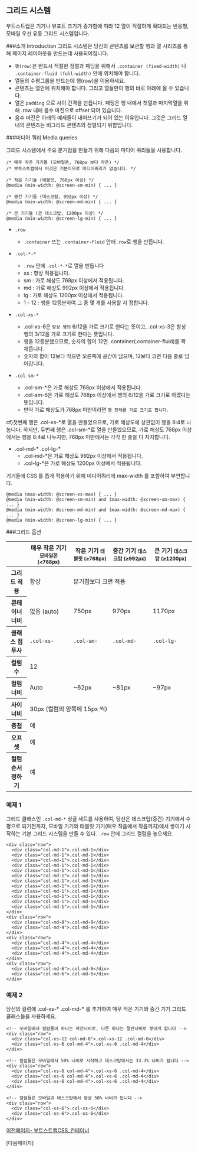 ﻿## 그리드 시스템

부트스트랩은 기기나 뷰포트 크기가 증가함에 따라 12 열이 적절하게 확대되는 반응형, 모바일 우선 유동 그리드 시스템입니다.

###소개 Introduction
  그리드 시스템은 당신의 콘텐츠를 보관할 행과 열 시리즈를 통해 페이지 레이아웃들 만드는데 사용되어집니다. 

  * `행(row)`은 반드시 적절한 정렬과 패딩을 위해서 `.container (fixed-width)` 나 `.container-fluid (full-width)` 안에 위치해야 합니다.
  * 열들의 수평그룹을 만드는데 행(row)을 이용하세요.
  * 콘텐츠는 열안에 위치해야 합니다. 그리고 열들만이 행의 바로 아래에 올 수 있습니다.
  * 열은 `padding` 으로 사이 간격을 만듭니다. 패딩은 행 내에서 첫열과 마지막열을 위해 .row 내에 음수 마진으로 offset 되어 있습니다.
  * 음수 마진은 아래의 예제들이 내어쓰기가 되어 있는 이유입니다. 그것은 그리드 열 내의 콘텐츠는 비그리드 콘텐츠와 정렬되기 위함입니다.
 

###미디어 쿼리 Media queries

그리드 시스템에서 주요 분기점을 만들기 위해 다음의 미디어 쿼리들을 사용합니다.

```
/* 매우 작은 기기들 (모바일폰, 768px 보다 작은) */
/* 부트스트랩에서 이것은 기본이므로 미디어쿼리가 없습니다. */
 
/* 작은 기기들 (태블릿, 768px 이상) */
@media (min-width: @screen-sm-min) { ... }
 
/* 중간 기기들 (데스크탑, 992px 이상) */
@media (min-width: @screen-md-min) { ... }
 
/* 큰 기기들 (큰 데스크탑, 1200px 이상) */
@media (min-width: @screen-lg-min) { ... }
```

* `.row `
  - `.container` 또는 `.container-fluid` 안에 .`row`로 행을 만듭니다.

* `.col-*-*` 
  - `.row` 안에 `.col-*-*`로 열을 만듭니다
  - xs : 항상 적용됩니다.
  - sm : 가로 해상도 768px 이상에서 적용됩니다.
  - md : 가로 해상도 992px 이상에서 적용됩니다.
  - lg : 가로 해상도 1200px 이상에서 적용됩니다.
  - 1 - 12 : 행을 12등분하여 그 중 몇 개를 사용할 지 정합니다.

* `.col-xs-*`
  - .col-xs-6은 `항상 행의` 6/12을 가로 크기로 한다는 뜻이고, .col-xs-3은 항상 행의 3/12을 가로 크기로 한다는 뜻입니다.
  - 행을 12등분했으므로, 숫자의 합이 12면 .container(.container-fluid)를 꽉 채웁니다.
  - 숫자의 합이 12보다 작으면 오른쪽에 공간이 남으며, 12보다 크면 다음 줄로 넘어갑니다.
  
* `.col-sm-*`
  - .col-sm-*은 가로 해상도 768px 이상에서 적용됩니다.
  - .col-sm-6은 가로 해상도 768px 이상에서 행의 6/12을 가로 크기로 하겠다는 뜻입니다.
  - 만약 가로 해상도가 768px 미만이라면 `행 전체를 가로 크기로 합니다`.

cf)첫번째 행은 .col-xs-*로 열을 만들었으므로, 가로 해상도에 상관없이 행을 8:4로 나눕니다.
하지만, 두번째 행은 .col-sm-*로 열을 만들었으므로, 가로 해상도 768px 이상에서는 행을 8:4로 나누지만, 768px 미만에서는 각각 한 줄을 다 차지합니다.
  
  * .col-md-* .col-lg-*
    - .col-md-*은 가로 해상도 992px 이상에서 적용됩니다.
    - .col-lg-*은 가로 해상도 1200px 이상에서 적용됩니다.



기기들에 CSS 를 좁게 적용하기 위해 미디어쿼리에 max-width 를 포함하여 부연합니다.

```
@media (max-width: @screen-xs-max) { ... }
@media (min-width: @screen-sm-min) and (max-width: @screen-sm-max) { ... }
@media (min-width: @screen-md-min) and (max-width: @screen-md-max) { ... }
@media (min-width: @screen-lg-min) { ... }
```

###그리드 옵션

<html>
<head>
    <meta charset="utf-8">
    <meta http-equiv="X-UA-Compatible" content="IE=edge">
    <meta name="viewport" content="width=device-width, initial-scale=1">
    <title>고정폭 container</title>
    <link rel="stylesheet" href="https://maxcdn.bootstrapcdn.com/bootstrap/3.3.2/css/bootstrap.min.css">
</head>
<body>
    <div class="table-responsive">
    <table class="table table-bordered table-striped">
      <thead>
        <tr>
          <th></th>
          <th>
            매우 작은 기기
            <small>모바일폰 (&lt;768px)</small>
          </th>
          <th>
            작은 기기
            <small>태블릿 (≥768px)</small>
          </th>
          <th>
            중간 기기
            <small>데스크탑 (≥992px)</small>
          </th>
          <th>
            큰 기기
            <small>데스크탑 (≥1200px)</small>
          </th>
        </tr>
      </thead>
      <tbody>
        <tr>
          <th class="text-nowrap" scope="row">그리드 적용</th>
          <td>항상 <!-- TODO: Horizontal at all times --></td>
          <td colspan="3">분기점보다 크면 적용 <!-- TODO: Collapsed to start, horizontal above breakpoints --></td>
        </tr>
        <tr>
          <th class="text-nowrap" scope="row">콘테이너 너비</th>
          <td>없음 (auto)</td>
          <td>750px</td>
          <td>970px</td>
          <td>1170px</td>
        </tr>
        <tr>
          <th class="text-nowrap" scope="row">클래스 접두사</th>
          <td><code>.col-xs-</code></td>
          <td><code>.col-sm-</code></td>
          <td><code>.col-md-</code></td>
          <td><code>.col-lg-</code></td>
        </tr>
        <tr>
          <th class="text-nowrap" scope="row">컬럼 수</th>
          <td colspan="4">12</td>
        </tr>
        <tr>
          <th class="text-nowrap" scope="row">컬럼 너비</th>
          <td class="text-muted">Auto</td>
          <td>~62px</td>
          <td>~81px</td>
          <td>~97px</td>
        </tr>
        <tr>
          <th class="text-nowrap" scope="row">사이 너비</th>
          <td colspan="4">30px (컬럼의 양쪽에 15px 씩)</td>
        </tr>
        <tr>
          <th class="text-nowrap" scope="row">중첩</th>
          <td colspan="4">예</td>
        </tr>
        <tr>
          <th class="text-nowrap" scope="row">오프셋</th>
          <td colspan="4">예</td>
        </tr>
        <tr>
          <th class="text-nowrap" scope="row">컬럼 순서정하기</th>
          <td colspan="4">예</td>
        </tr>
      </tbody>
    </table>
  </div>
</body>
</html>

### 예제 1
그리드 클래스인 `.col-md-*` 싱글 세트를 사용하여, 당신은 데스크탑(중간) 기기에서 수평으로 되기전까지, 모바일 기기와 태블릿 기기(매우 작음에서 작음까지)에서 쌓이기 시작하는 기본 그리드 시스템을 만들 수 있다. `.row` 안에 그리드 컬럼을 놓으세요.

```
<div class="row">
  <div class="col-md-1">.col-md-1</div>
  <div class="col-md-1">.col-md-1</div>
  <div class="col-md-1">.col-md-1</div>
  <div class="col-md-1">.col-md-1</div>
  <div class="col-md-1">.col-md-1</div>
  <div class="col-md-1">.col-md-1</div>
  <div class="col-md-1">.col-md-1</div>
  <div class="col-md-1">.col-md-1</div>
  <div class="col-md-1">.col-md-1</div>
  <div class="col-md-1">.col-md-1</div>
  <div class="col-md-1">.col-md-1</div>
  <div class="col-md-1">.col-md-1</div>
</div>
<div class="row">
  <div class="col-md-8">.col-md-8</div>
  <div class="col-md-4">.col-md-4</div>
</div>
<div class="row">
  <div class="col-md-4">.col-md-4</div>
  <div class="col-md-4">.col-md-4</div>
  <div class="col-md-4">.col-md-4</div>
</div>
<div class="row">
  <div class="col-md-6">.col-md-6</div>
  <div class="col-md-6">.col-md-6</div>
</div>
```

<!DOCTYPE html>
<html>
<head>
    <title></title>
</head>
<body>

</body>
</html>

### 예제 2
당신의 컬럼에 .col-xs-* .col-md-* 를 추가하여 매우 작은 기기와 중간 기기 그리드 클래스들을 사용하세요.

```
<!-- 모바일에서 컬럼들이 하나는 꽉찬너비로, 다른 하나는 절반너비로 쌓이게 합니다 -->
<div class="row">
  <div class="col-xs-12 col-md-8">.col-xs-12 .col-md-8</div>
  <div class="col-xs-6 col-md-4">.col-xs-6 .col-md-4</div>
</div>

<!-- 컬럼들은 모바일에서 50% 너비로 시작하고 데스크탑에서는 33.3% 너비가 됩니다 -->
<div class="row">
  <div class="col-xs-6 col-md-4">.col-xs-6 .col-md-4</div>
  <div class="col-xs-6 col-md-4">.col-xs-6 .col-md-4</div>
  <div class="col-xs-6 col-md-4">.col-xs-6 .col-md-4</div>
</div>

<!-- 컬럼들은 모바일과 데스크탑에서 항상 50% 너비가 됩니다 -->
<div class="row">
  <div class="col-xs-6">.col-xs-6</div>
  <div class="col-xs-6">.col-xs-6</div>
</div>
```



[이전페이지- 부트스트랩CSS_컨테이너](css-container.md)

[다음페이지]